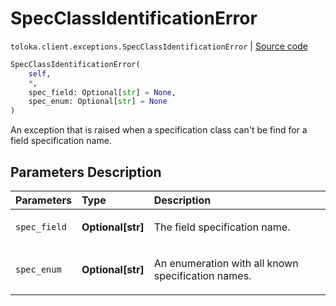 # SpecClassIdentificationError
`toloka.client.exceptions.SpecClassIdentificationError` | [Source code](https://github.com/Toloka/toloka-kit/blob/v1.2.0.post1/src/client/exceptions.py#L28)

```python
SpecClassIdentificationError(
    self,
    *,
    spec_field: Optional[str] = None,
    spec_enum: Optional[str] = None
)
```

An exception that is raised when a specification сlass can't be find for a field specification name.

## Parameters Description

| Parameters | Type | Description |
| :----------| :----| :-----------|
`spec_field`|**Optional\[str\]**|<p>The field specification name.</p>
`spec_enum`|**Optional\[str\]**|<p>An enumeration with all known specification names.</p>
